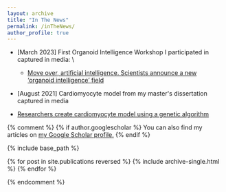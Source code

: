 ```yaml
---
layout: archive
title: "In The News"
permalink: /inTheNews/
author_profile: true
---
```



* [March 2023] First Organoid Intelligence Workshop I participated in captured in media: \\
  - [Move over, artificial intelligence. Scientists announce a new ‘organoid intelligence’ field](https://www.cnn.com/2023/03/02/world/brain-computer-organoids-scn/index.html)

* [August 2021] Cardiomyocyte model from my master's dissertation captured in media
- [Researchers create cardiomyocyte model using a genetic algorithm](https://www.azolifesciences.com/news/20210831/Researchers-create-cardiomyocyte-model-using-a-genetic-algorithm.aspx)

{% comment %}
{% if author.googlescholar %}
  You can also find my articles on <u><a href="{{author.googlescholar}}">my Google Scholar profile</a>.</u>
{% endif %}

{% include base_path %}

{% for post in site.publications reversed %}
  {% include archive-single.html %}
{% endfor %}

{% endcomment %}
